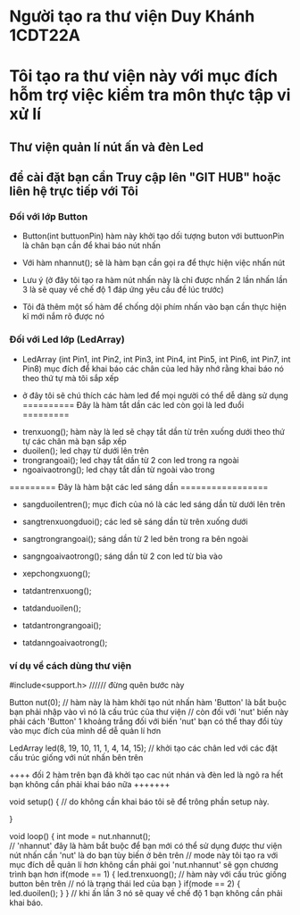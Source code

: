 # Người tạo ra thư viện Duy Khánh 1CDT22A
# Tôi tạo ra thư viện này với mục đích hỗm trợ việc kiểm tra môn thực tập vi xử lí

## Thư viện quản lí nút ấn và đèn Led 

## để cài đặt bạn cần Truy cập lên "GIT HUB" hoặc liên hệ trực tiếp với Tôi



### Đối với lớp Button 


+ Button(int buttuonPin) hàm này khởi tạo dối tượng buton với buttuonPin là chân bạn cần để khai báo nút nhấn


+ Với hàm nhannut(); sẽ là hàm bạn cần gọi ra để thực hiện việc nhấn nút


* Lưu ý (ở đây tôi tạo ra hàm nút nhấn này là chỉ được nhấn 2 lần nhấn lần 3 là sẽ quay về chế độ 1 đáp ứng yêu cầu đề lúc trước)


+ Tôi đã thêm một số hàm để chống dội phím nhấn vào bạn cần thực hiện kĩ mới nắm rõ được nó



### Đối với Led lớp (LedArray)

+ LedArray (int Pin1, int Pin2, int Pin3, int Pin4, int Pin5, int Pin6, int Pin7, int Pin8)
mục đích để khai báo các chân của led hãy nhớ rằng khai báo nó theo thứ tự mà tôi sắp xếp

+ ở đây tôi sẽ chú thích các hàm led để mọi người có thể dễ dàng sử dụng
========== Đây là hàm tắt dần các led còn gọi là led đuổi =========
- trenxuong(); hàm này là led sẽ chạy tắt dần từ trên xuống dưới theo thứ tự các chân mà bạn sắp xếp
- duoilen(); led chạy từ dưới lên trên
- trongrangoai(); led chạy tắt dần từ 2 con led trong ra ngoài
- ngoaivaotrong(); led chạy tắt dần từ ngoài vào trong

========= Đây là hàm bật các led sáng dần =================

- sangduoilentren(); mục đich của nó là các led sáng dần từ dưới lên trên 
- sangtrenxuongduoi(); các led sẽ sáng dần từ trên xuống dưới
- sangtrongrangoai(); sáng dần từ 2 led bên trong ra bên ngoài 
- sangngoaivaotrong(); sáng dần từ 2 con led từ bìa vào

- xepchongxuong();

- tatdantrenxuong();
- tatdanduoilen();
- tatdantrongrangoai();
- tatdanngoaivaotrong();
### ví dụ về cách dùng thư viện ###

#include<support.h> ////// đừng quên bước này

Button nut(0); 
// hàm này là hàm khởi tạo nút nhấn hàm 'Button' là bắt buộc bạn phải nhập vào vì nó là cấu trúc của thư viện
// còn đối với 'nut' biến này phải cách 'Button' 1 khoảng trắng đối với biến 'nut' bạn có thể thay đổi tùy vào mục đích của mình dể dễ quản lí hơn


LedArray led(8, 19, 10, 11, 1, 4, 14, 15); 
// khởi tạo các chân led với các đặt cấu trúc giống với nút nhấn bên trên

++++ đối 2 hàm trên bạn đã khởi tạo cac nút nhán và đèn led là ngõ ra hết bạn không cần phải khai báo nữa +++++++


void setup()
{
  // do không cần khai báo tôi sẽ để trông phần setup này.

}

void loop()
{
  int mode = nut.nhannut();         
  // 'nhannut' đây là hàm bắt buộc để bạn mới có thể sử dụng được thư viện nút nhấn cần 'nut' là do bạn tùy biến ở bên trên
  // mode này tôi tạo ra với mục đích dễ quản lí hơn không cần phải goi 'nut.nhannut' sẽ gọn chương trình bạn hơn
  if(mode == 1)
  {
    led.trenxuong(); 
    // hàm này với cấu trúc giống button bên trên
    // nó là trạng thái led của bạn 
  }
  if(mode == 2)
  {
    led.duoilen();
  }
}
// khi ấn lần 3 nó sẽ quay về chế độ 1 bạn không cần phải khai báo.